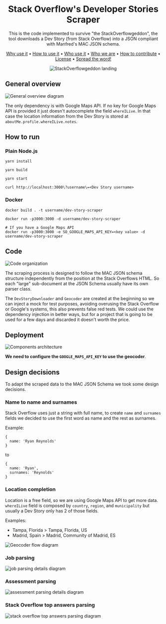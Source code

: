 <div align="center">

# Stack Overflow's Developer Stories Scraper

This is the code implemented to survive "the StackOverflowgeddon", the   tool downloads a Dev Story (from Stack Overflow) into a JSON compliant with Manfred's MAC JSON schema.
<br />
 
[Why use it](#-why-use-it) •
[How to use it](#-how-to-use-it) •
[Who use it](#-who-uses-it) •
[Who we are](#-who-we-are) •
[How to contribute](#%EF%B8%8F-how-to-contribute) •
[License](#%EF%B8%8F-license) •
[Spread the word!](#-spread-the-word)

![StackOverflowgeddon landing](doc/assets/general-overview.png)
  
</div>

## General overview

![General overview diagram](doc/assets/general-overview.png)

The only dependency is with Google Maps API. If no key for Google Maps API is provided it just doesn't autocomplete the field `whereILive`. In that case the location information from the Dev Story is stored at `aboutMe.profile.whereILive.notes`.

## How to run

### Plain Node.js

```shell
yarn install

yarn build

yarn start

curl http://localhost:3000\?username\=<Dev Story username>
```

### Docker

```shell
docker build . -t username/dev-story-scraper

docker run -p3000:3000 -d username/dev-story-scraper

# If you have a Google Maps API
docker run -p3000:3000 -e SO_GOOGLE_MAPS_API_KEY=<key value> -d username/dev-story-scraper
```

## Code

![Code organization](doc/assets/code-organization.png)

The scraping process is designed to follow the MAC JSON schema structure independently from the position at the Stack Overflows HTML. So each "large" sub-document at the JSON Schema usually have its own parser class.

The `DevStoryDownloader` and `Geocoder` are created at the beginning so we can inject a mock for test purposes, avoiding overusing the Stack Overflow or Google's systems, this also prevents false red tests. We could use the dependency injection in better ways, but for a project that is going to be used for a few days and discarded it doesn't worth the price.

## Deployment

![Components architecture](doc/assets/deployment.png)

**We need to configure the `GOOGLE_MAPS_API_KEY` to use the  geocoder**.

## Design decisions

To adapt the scraped data to the MAC JSON Schema we took some design decisions.

### Name to name and surnames

Stack Overflow uses just a string with full name, to create `name` and `surnames` fields we decided to use the first word as name and the rest as surnames.

Example:

```
{
  name: 'Ryan Reynolds'
}
```

to

```
{
  name: 'Ryan',
  surnames: 'Reynolds'
}
```

### Location completion

Location is a free field, so we are using Google Maps API to get more data. `whereILive` field is composed by `country`, `region`, and `municipality` but usually a Dev Story only has 2 of those fields.

Examples:
* Tampa, Florida > Tampa, Florida, US
* Madrid, Spain > Madrid, Community of Madrid, ES

![Geocoder flow diagram](doc/assets/geocoder-flow.png)

### Job parsing

![job parsing details diagram](doc/assets/job-parsing.png)

### Assessment parsing

![assessment parsing details diagram](doc/assets/assessment-parsing.png)

### Stack Overflow top answers parsing

![stack overflow top answers parsing diagram](doc/assets/top-answers-parsing.png)
